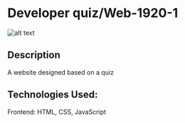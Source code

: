 # Developer quiz/Web-1920-1

![alt text](https://github.com/junluck/blob/Web-1920-1/Resources/homepage.png?raw=true)

## Description
A website designed based on a quiz 

## Technologies Used:
Frontend: HTML, CSS, JavaScript